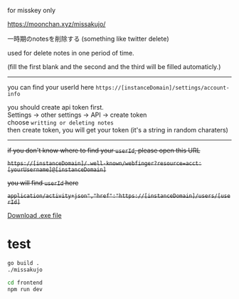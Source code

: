 for misskey only

https://moonchan.xyz/missakujo/

一時期のnotesを削除する (something like twitter delete)

used for delete notes in one period of time.

(fill the first blank and the second and the third will be filled automaticly.)

----

you can find your userId here
`https://[instanceDomain]/settings/account-info`

you should create api token first. \
Settings -> other settings -> API -> create token \
choose `writting or deleting notes` \
then create token, you will get your token (it's a string in random charaters)

----

~~if you don't know where to find your `userId`, please open this URL~~

~~`https://[instanceDomain]/.well-known/webfinger?resource=acct:[yourUsername]@[instanceDomain]`~~

~~you will find `userId` here~~

~~`application/activity+json","href":"https://[instanceDomain]/users/[userId]`~~


[Download .exe file](https://github.com/Hana-ame/missakujo/releases/tag/v0.0.0)

# test

```sh
go build .
./missakujo

cd frontend 
npm run dev
```


